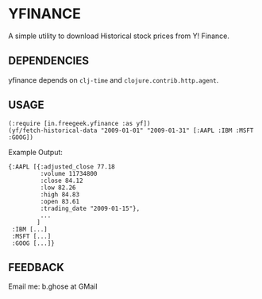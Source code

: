 YFINANCE
========

A simple utility to download Historical stock prices from Y! Finance.

DEPENDENCIES
------------

yfinance depends on `clj-time` and `clojure.contrib.http.agent`.

USAGE
-----

    (:require [in.freegeek.yfinance :as yf])
    (yf/fetch-historical-data "2009-01-01" "2009-01-31" [:AAPL :IBM :MSFT :GOOG])

Example Output:

    {:AAPL [{:adjusted_close 77.18
             :volume 11734800
             :close 84.12
             :low 82.26
             :high 84.83
             :open 83.61
             :trading_date "2009-01-15"},
             ...
            ]
     :IBM [...]
     :MSFT [...]
     :GOOG [...]}

FEEDBACK
--------

Email me: b.ghose at GMail
